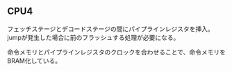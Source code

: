 ## CPU4
フェッチステージとデコードステージの間にパイプラインレジスタを挿入。</br>
jumpが発生した場合に前のフラッシュする処理が必要になる。

命令メモリとパイプラインレジスタのクロックを合わせることで、命令メモリをBRAM化している。
